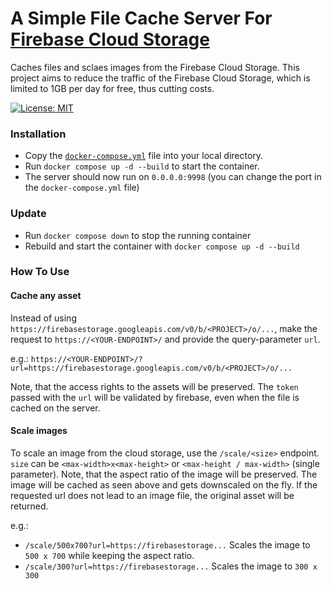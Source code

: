 # A Simple File Cache Server For [Firebase Cloud Storage](https://firebase.google.com/docs/storage)

Caches files and sclaes images from the Firebase Cloud Storage. This project aims to reduce the traffic of the Firebase Cloud Storage, which is limited to 1GB per day for free, thus cutting costs.

[![License: MIT](https://img.shields.io/badge/License-MIT-yellow.svg)](https://opensource.org/licenses/MIT)

### Installation
- Copy the [`docker-compose.yml`](./docker-compose.yml) file into your local directory.
- Run `docker compose up -d --build` to start the container.
- The server should now run on `0.0.0.0:9998` (you can change the port in the `docker-compose.yml` file)

### Update
- Run `docker compose down` to stop the running container
- Rebuild and start the container with `docker compose up -d --build`

### How To Use
#### Cache any asset
Instead of using `https://firebasestorage.googleapis.com/v0/b/<PROJECT>/o/...`, make the request to `https://<YOUR-ENDPOINT>/` and provide the query-parameter `url`.

e.g.: `https://<YOUR-ENDPOINT>/?url=https://firebasestorage.googleapis.com/v0/b/<PROJECT>/o/...`

Note, that the access rights to the assets will be preserved. The `token` passed with the `url` will be validated by firebase, even when the file is cached on the server.

#### Scale images
To scale an image from the cloud storage, use the `/scale/<size>` endpoint. `size` can be `<max-width>x<max-height>` or `<max-height / max-width>` (single parameter). Note, that the aspect ratio of the image will be preserved. The image will be cached as seen above and gets downscaled on the fly. If the requested url does not lead to an image file, the original asset will be returned.

e.g.: 
- `/scale/500x700?url=https://firebasestorage...` Scales the image to `500 x 700` while keeping the aspect ratio.
- `/scale/300?url=https://firebasestorage...` Scales the image to `300 x 300`

